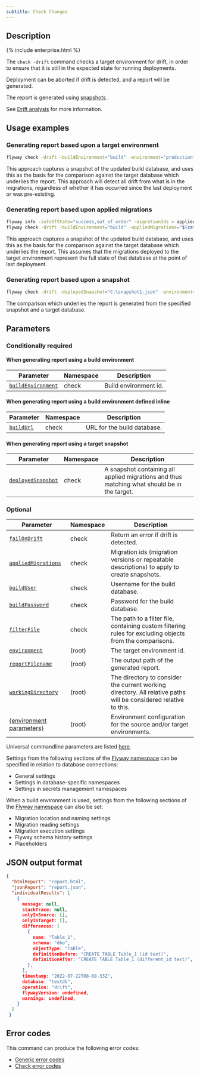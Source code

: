 ```yaml
---
subtitle: Check Changes
---
```


## Description

{% include enterprise.html %}

The `check -drift` command checks a target environment for drift, in order to ensure that it is still in the expected state for running deployments.

Deployment can be aborted if drift is detected, and a report will be generated.

The report is generated using [snapshots](https://documentation.red-gate.com/display/FD/Snapshots) .

See [Drift analysis](https://documentation.red-gate.com/display/FD/Drift+analysis) for more information.

## Usage examples

### Generating report based upon a target environment

```bash
flyway check -drift -buildEnvironment="build" -environment="production"
```

This approach captures a snapshot of the updated build database, and uses this as the basis for the comparison against the target database which underlies the report.
This approach will detect all drift from what is in the migrations, regardless of whether it has occurred since the last deployment or was pre-existing.

### Generating report based upon applied migrations

```bash
flyway info -infoOfState="success,out_of_order" -migrationIds > appliedMigrations.txt
flyway check -drift -buildEnvironment="build" -appliedMigrations="$(cat appliedMigrations.txt) -environment="production"
```

This approach captures a snapshot of the updated build database, and uses this as the basis for the comparison against the target database which underlies the report.
This assumes that the migrations deployed to the target environment represent the full state of that database at the point of last deployment.

### Generating report based upon a snapshot

```bash
flyway check -drift -deployedSnapshot="C:\snapshot1.json" -environment="Production"
```
The comparison which underlies the report is generated from the specified snapshot and a target database. 

## Parameters

### Conditionally required

#### When generating report using a build environment

| Parameter                                                                                                            | Namespace | Description           |
|----------------------------------------------------------------------------------------------------------------------|-----------|-----------------------|
| [`buildEnvironment`](<Configuration/Flyway Namespace/Flyway Check Namespace/Flyway Check Build Environment Setting>) | check     | Build environment id. |

#### When generating report using a build environment defined inline

| Parameter                                                                                            | Namespace | Description                 |
|------------------------------------------------------------------------------------------------------|-----------|-----------------------------|
| [`buildUrl`](<Configuration/Flyway Namespace/Flyway Check Namespace/Flyway Check Build URL Setting>) | check     | URL for the build database. |

#### When generating report using a target snapshot

| Parameter                                                                                                            | Namespace | Description                                                                                  |
|----------------------------------------------------------------------------------------------------------------------|-----------|----------------------------------------------------------------------------------------------|
| [`deployedSnapshot`](<Configuration/Flyway Namespace/Flyway Check Namespace/Flyway Check Deployed Snapshot Setting>) | check     | A snapshot containing all applied migrations and thus matching what should be in the target. |

### Optional

| Parameter                                                                                                              | Namespace | Description                                                                                                      |
|------------------------------------------------------------------------------------------------------------------------|-----------|------------------------------------------------------------------------------------------------------------------|
| [`failOnDrift`](<Configuration/Flyway Namespace/Flyway Check Namespace/Flyway Check Fail On Drift Setting>)            | check     | Return an error if drift is detected.                                                                            |
| [`appliedMigrations`](<Configuration/Flyway Namespace/Flyway Check Namespace/Flyway Check Applied Migrations Setting>) | check     | Migration ids (migration versions or repeatable descriptions) to apply to create snapshots.                      |
| [`buildUser`](<Configuration/Flyway Namespace/Flyway Check Namespace/Flyway Check Build User Setting>)                 | check     | Username for the build database.                                                                                 |
| [`buildPassword`](<Configuration/Flyway Namespace/Flyway Check Namespace/Flyway Check Build Password Setting>)         | check     | Password for the build database.                                                                                 |
| [`filterFile`](<Configuration/Flyway Namespace/Flyway Check Namespace/Flyway Check Filter File Setting>)               | check     | The path to a filter file, containing custom filtering rules for excluding objects from the comparisons.         |
| [`environment`](<Configuration/Flyway Namespace/Flyway Environment Setting>)                                           | (root)    | The target environment id.                                                                                       |
| [`reportFilename`](<Configuration/Flyway Namespace/Flyway Report Filename Setting>)                                    | (root)    | The output path of the generated report.                                                                         |
| [`workingDirectory`](<Command-line Parameters/Working Directory Parameter>)                                             | (root)    | The directory to consider the current working directory. All relative paths will be considered relative to this. |
| [{environment parameters}](<Configuration/Environments Namespace>)                                                     | (root)    | Environment configuration for the source and/or target environments.                                             |

Universal commandline parameters are listed [here](<Command-line Parameters>).

Settings from the following sections of the [Flyway namespace](<Configuration/Flyway Namespace>) can be specified in relation to database connections:
* General settings
* Settings in database-specific namespaces
* Settings in secrets management namespaces

When a build environment is used, settings from the following sections of the [Flyway namespace](<Configuration/Flyway Namespace>) can also be set:
* Migration location and naming settings
* Migration reading settings
* Migration execution settings
* Flyway schema history settings
* Placeholders

## JSON output format

```json
{
  "htmlReport": "report.html",
  "jsonReport": "report.json",
  "individualResults": [
    {
      message: null,
      stackTrace: null,
      onlyInSource: [],
      onlyInTarget: [],
      differences: [
        {
          name: "Table_1",
          schema: "dbo",
          objectType: "Table",
          definitionBefore: "CREATE TABLE Table_1 (id text)",
          definitionAfter: "CREATE TABLE Table_1 (different_id text)",
        },
      ],
      timestamp: "2022-07-22T08-08-33Z",
      database: "testdb",
      operation: "drift",
      flywayVersion: undefined,
      warnings: undefined,
    }
  ]
 }
```

## Error codes

This command can produce the following error codes:
- [Generic error codes](<Exit codes and error codes/General error codes>)
- [Check error codes](<Exit codes and error codes/Check error codes>)
